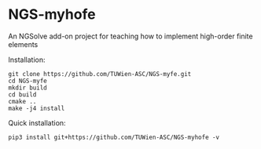 # NGS-myhofe

An NGSolve add-on project for teaching how to implement high-order finite elements


Installation:

    git clone https://github.com/TUWien-ASC/NGS-myfe.git
    cd NGS-myfe
    mkdir build
    cd build
    cmake ..
    make -j4 install


Quick installation:

    pip3 install git+https://github.com/TUWien-ASC/NGS-myhofe -v 
